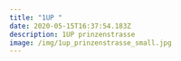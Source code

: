 ```yaml
---
title: "1UP "
date: 2020-05-15T16:37:54.183Z
description: 1UP prinzenstrasse
image: /img/1up_prinzenstrasse_small.jpg
---
```

